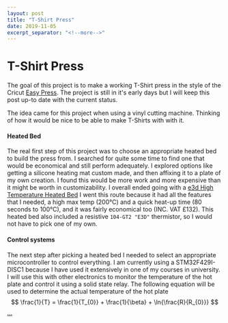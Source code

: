 ```yaml
---
layout: post
title: "T-Shirt Press"
date: 2019-11-05
excerpt_separator: "<!--more-->"
---
```

# T-Shirt Press
The goal of this project is to make a working T-Shirt press in the style of the Cricut [Easy Press](https://cricut.com/en_us/cricut-easypress).
The project is still in it's early days but I will keep this post up-to date with the current status.

The idea came for this project when using a vinyl cutting machine. Thinking of how it would be nice to be able to
make T-Shirts with with it.
<!--more-->
#### Heated Bed
The real first step of this project was to choose an appropriate heated bed to build the press from. I searched for quite some time to find one that would be economical and still perform adequately. I explored options like getting a silicone heating mat custom made, and then affixing it to a plate of my own creation. I found this would be more work and more expensive than it might be worth in customizability. I overall ended going with a [e3d High Temperature Heated Bed](https://e3d-online.com/high-temperature-heated-beds) I went this route because it had all the features that I needed, a high max temp (200&deg;C) and a quick heat-up time (80 seconds to 100&deg;C), and it was fairly economical too (INC. VAT &pound;132). This heated bed also included a resistive `104-GT2 "E3D"` thermistor, so I would not have to pick one of my own.

#### Control systems
The next step after picking a heated bed I needed to select an appropriate microcontroller to control everything. I am currently using a STM32F429I-DISC1 because I have used it extensively in one of my courses in university. I will use this with other electronics to monitor the temperature of the hot plate and control it using a solid state relay. The following equation will be used to determine the actual temperature of the hot plate$$ \frac{1}{T} = \frac{1}{T_{0}} + \frac{1}{\beta} + \ln{\frac{R}{R_{0}}} $$[...](https://community.st.com/s/question/0D50X0000AU39YK/is-stm32-microcontrols-are-capable-to-calculate-natural-logarithm-)

<script type="text/javascript" async
  src="https://cdn.mathjax.org/mathjax/latest/MathJax.js?config=TeX-MML-AM_CHTML">
</script>